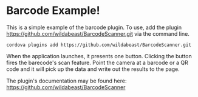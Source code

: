 Barcode Example!
===

This is a simple example of the barcode plugin. To use, add the plugin https://github.com/wildabeast/BarcodeScanner.git via the command line. 

    cordova plugins add https://github.com/wildabeast/BarcodeScanner.git
  
When the application launches, it presents one button. Clicking the button fires the barecode's scan feature. Point the camera at a barcode or a QR code and it will pick up the data and write out the results to the page.
 
The plugin's documentation may be found here: https://github.com/wildabeast/BarcodeScanner